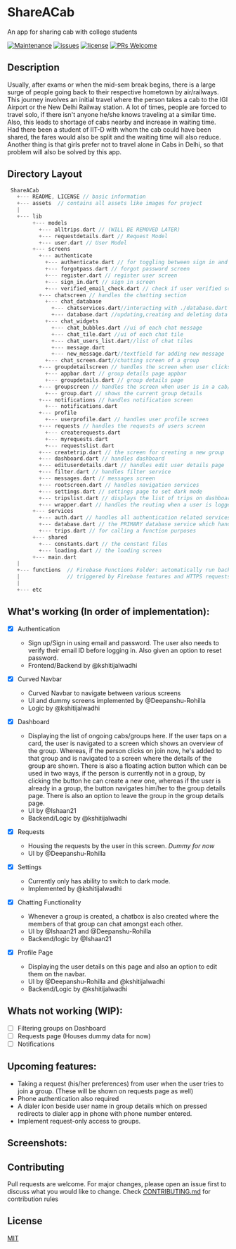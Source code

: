 # ShareACab

An app for sharing cab with college students

[![Maintenance](https://img.shields.io/badge/Maintained%3F-yes-green.svg)](https://github.com/devclub-iitd/ShareACab/graphs/commit-activity)
[![issues](https://img.shields.io/github/issues/devclub-iitd/ShareACab)](https://github.com/devclub-iitd/ShareACab/issues)
[![license](https://img.shields.io/github/license/devclub-iitd/ShareACab)](https://github.com/devclub-iitd/ShareACab)
[![PRs Welcome](https://img.shields.io/badge/PRs-welcome-green.svg)](#)

## Description
Usually, after exams or when the mid-sem break begins, there is a large surge of people going back to their respective hometown by air/railways. This journey involves an initial travel where the person takes a cab to the IGI Airport or the New Delhi Railway station. A lot of times, people are forced to travel solo, if there isn't anyone he/she knows traveling at a similar time. Also, this leads to shortage of cabs nearby and increase in waiting time. Had there been a student of IIT-D with whom the cab could have been shared, the fares would also be split and the waiting time will also reduce. Another thing is that girls prefer not to travel alone in Cabs in Delhi, so that problem will also be solved by this app.  

## Directory Layout
```go
 ShareACab
   +--- README, LICENSE // basic information
   +--- assets  // contains all assets like images for project
   |
   +--- lib
        +--- models
          +--- alltrips.dart // (WILL BE REMOVED LATER)
          +--- requestdetails.dart // Request Model
          +--- user.dart // User Model
        +--- screens
          +--- authenticate
            +--- authenticate.dart // for toggling between sign in and register
            +--- forgotpass.dart // forgot password screen
            +--- register.dart // register user screen
            +--- sign_in.dart // sign in screen
            +--- verified_email_check.dart // check if user verified screen
          +--- chatscreen // handles the chatting section
            +--- chat_database
              +--- chatservices.dart//interacting with ./database.dart
              +--- database.dart //updating,creating and deleting data in firebase-database
            +--- chat_widgets
              +--- chat_bubbles.dart //ui of each chat message
              +--- chat_tile.dart //ui of each chat tile
              +--- chat_users_list.dart//list of chat tiles
              +--- message.dart
              +--- new_message.dart//textfield for adding new message
            +--- chat_screen.dart//chatting screen of a group
          +--- groupdetailscreen // handles the screen when user clicks on a card on dashboard
            +--- appbar.dart // group details page appbar
            +--- groupdetails.dart // group details page
          +--- groupscreen // handles the screen when user is in a cab/group
            +--- group.dart // shows the current group details
          +--- notifications // handles notification screen
            +--- notifications.dart
          +--- profile
            +--- userprofile.dart // handles user profile screen
          +--- requests // handles the requests of users screen
            +--- createrequests.dart
            +--- myrequests.dart
            +--- requestslist.dart
          +--- createtrip.dart // the screen for creating a new group
          +--- dashboard.dart // handles dashboard
          +--- edituserdetails.dart // handles edit user details page
          +--- filter.dart // handles filter service
          +--- messages.dart // messages screen
          +--- rootscreen.dart // handles navigation services
          +--- settings.dart // settings page to set dark mode
          +--- tripslist.dart // displays the list of trips on dashboard
          +--- wrapper.dart // handles the routing when a user is logged in
        +--- services
          +--- auth.dart // handles all authentication related services
          +--- database.dart // the PRIMARY database service which handles everything
          +--- trips.dart // for calling a function purposes
        +--- shared
          +--- constants.dart // the constant files
          +--- loading.dart // the loading screen
        +--- main.dart
   |
   +--- functions  // Firebase Functions Folder: automatically run backend code in response to events
   |               // triggered by Firebase features and HTTPS requests
   |
   +--- etc
```

## What's working (In order of implementation):

* [x] Authentication
  
  * Sign up/Sign in using email and   password. The user also needs to verify their email ID before logging in. Also given an option to reset password.
  * Frontend/Backend by @kshitijalwadhi
  
* [x] Curved Navbar
  
  * Curved Navbar to navigate between various screens
  * UI and dummy screens implemented by @Deepanshu-Rohilla
  * Logic by @kshitijalwadhi

* [x] Dashboard

  * Displaying the list of ongoing cabs/groups here. If the user taps on a card, the user is navigated to a screen which shows an overview of the group. Whereas, if the person clicks on join now, he's added to that group and is navigated to a screen where the details of the group are shown. There is also a floating action button which can be used in two ways, if the person is currently not in a group, by clicking the button he can create a new one, whereas if the user is already in a group, the button navigates him/her to the group details page. There is also an option to leave the group in the group details page.
  * UI by @Ishaan21
  * Backend/Logic by @kshitijalwadhi
  
* [x] Requests
  
  * Housing the requests by the user in this screen. *Dummy for now*
  * UI by @Deepanshu-Rohilla

* [x] Settings
  
  * Currently only has ability to switch to dark mode.
  * Implemented by @kshitijalwadhi

* [x] Chatting Functionality
  
  * Whenever a group is created, a chatbox is also created where the members of that group can chat amongst each other.
  * UI by @Ishaan21 and @Deepanshu-Rohilla
  * Backend/logic by @Ishaan21

* [x] Profile Page
  
  * Displaying the user details on this page and also an option to edit them on the navbar.
  * UI by @Deepanshu-Rohilla and @kshitijalwadhi
  * Backend/Logic by @kshitijalwadhi

## Whats not working (WIP):

* [ ] Filtering groups on Dashboard
* [ ] Requests page (Houses dummy data for now)
* [ ] Notifications

## Upcoming features:

* Taking a request (his/her preferences) from user when the user tries to join a group. (These will be shown on requests page as well)
* Phone authentication also required
* A dialer icon beside user name in group details which on pressed redirects to dialer app in phone with phone number entered.
* Implement request-only access to groups.

## Screenshots:

## Contributing
Pull requests are welcome. For major changes, please open an issue first to discuss what you would like to change.
Check [CONTRIBUTING.md](https://github.com/devclub-iitd/ShareACab/blob/master/CONTRIBUTING.md) for contribution rules

## License
[MIT](https://choosealicense.com/licenses/mit/)
